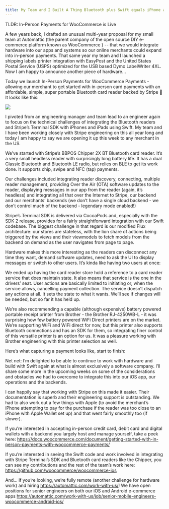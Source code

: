 ```yaml
---
title: My Team and I Built A Thing Bluetooth plus Swift equals iPhone and iPad Payments
---
```


TLDR: In-Person Payments for WooCommerce is Live



A few years back, I drafted an unusual multi-year proposal for my small team at Automattic (the parent company of the open source DIY e-commerce platform known as WooCommerce ) -- that we would integrate hardware into our apps and systems so our online merchants could expand into in-person payments. That same year my team and I launched a shipping labels printer integration with EasyPost and the United States Postal Service (USPS) optimized for the USB based Dymo LabelWriter 4XL. Now I am happy to announce another piece of hardware...



Today we launch In-Person Payments for WooCommerce Payments - allowing our merchant to get started with in-person card payments with an affordable, simple, super portable Bluetooth card reader backed by Stripe 🙂 It looks like this:

<img src="https://live.staticflickr.com/65535/51677164402_7554782104_k.jpg"/>

I pivoted from an engineering manager and team lead to an engineer again to focus on the technical challenges of integrating the Bluetooth readers and Stripe’s Terminal SDK with iPhones and iPads using Swift. My team and I have been working closely with Stripe engineering on this all year long and today I am happy to say we are opening it up this week to any merchant in the US.



We’ve started with Stripe’s BBPOS Chipper 2X BT Bluetooth card reader. It’s a very small headless reader with surprisingly long battery life. It has a dual Classic Bluetooth and Bluetooth LE radio, but relies on BLE to get its work done. It supports chip, swipe and NFC (tap) payments.&nbsp;



Our challenges included integrating reader discovery, connecting, multiple reader management, providing Over the Air (OTA) software updates to the reader, displaying messages in our app from the reader (again, it’s headless) and integrating all that over the Internet to Stripe, our backend and our merchants’ backends (we don’t have a single cloud backend - we don’t control much of the backend - legendary mode enabled!)







Stripe’s Terminal SDK is delivered via CocoaPods and, especially with the SDK 2 release, provides for a fairly straightforward integration with our Swift codebase. The biggest challenge in that regard is our modified Flux architecture: our stores are stateless, with the lion share of actions being triggered by the views and their viewmodels to fetch models from the backend on demand as the user navigates from page to page.







Hardware makes this more interesting as the readers can disconnect any time they want, demand software updates, need to ask the UI to display messages or switch to other users. It’s kinda like having two users at once:









We ended up having the card reader store hold a reference to a card reader service that does maintain state. It also means that service is the one in the drivers’ seat. User actions are basically limited to initiating or, when the service allows, cancelling payment collection. The service doesn’t dispatch any actions at all. It sets the state to what it wants. We’ll see if changes will be needed, but so far it has held up.



We’re also recommending a capable (although expensive) battery powered portable receipt printer from Brother - the Brother RJ-4250WB-L - it was surprising how few battery powered WiFi Direct printers are on the market. We’re supporting WiFi and WiFi direct for now, but this printer also supports Bluetooth connections and has an SDK for them, so integrating finer control of this versatile printer is an option for us. It was a pleasure working with Brother engineering with this printer selection as well.







Here’s what capturing a payment looks like, start to finish:









Net net: I’m delighted to be able to continue to work with hardware and build with Swift again at what is almost exclusively a software company. I’ll share some more in the upcoming weeks on some of the considerations and obstacles we had to overcome to integrate this into our iOS app, our operations and the backends.



I can happily say that working with Stripe on this made it easier. Their documentation is superb and their engineering support is outstanding. We had to also work out a few things with Apple (to avoid the merchant’s iPhone attempting to pay for the purchase if the reader was too close to an iPhone with Apple Wallet set up) and that went fairly smoothly too (if slower).



If you’re interested in accepting in-person credit card, debit card and digital wallets with a backend you largely host and manage yourself, take a peek here: https://docs.woocommerce.com/document/getting-started-with-in-person-payments-with-woocommerce-payments/



If you’re interested in seeing the Swift code and work involved in integrating with Stripe Terminal’s SDK and Bluetooth card readers like the Chipper, you can see my contributions and the rest of the team’s work here: https://github.com/woocommerce/woocommerce-ios



And... if you’re looking, we’re fully remote (another challenge for hardware work) and hiring https://automattic.com/work-with-us/! We have open positions for senior engineers on both our iOS and Android e-commerce apps https://automattic.com/work-with-us/job/senior-mobile-engineers-woocommerce-android-ios/
